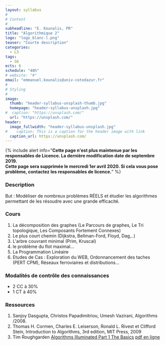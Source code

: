 ```yaml
---
layout: syllabus
#
# Content
#
subheadline: "E. Kounalis, PR"
title: "Algorithmique 2"
logo: "logo_blanc-l.png"
teaser: "Courte description"
categories:
  - L3
tags:
  - S6
ects: 6
schedule: "48h"
# website: "#"
email: "emmanuel.kounalis@univ-cotedazur.fr"
#
# Styling
#
image:
  thumb: "header-syllabus-unsplash-thumb.jpg"
  homepage: "header-syllabus-unsplash.jpg"
#  caption: "https://unsplash.com/"
  url: "https://unsplash.com/"
header:
  image_fullwidth: "header-syllabus-unsplash.jpg"
#    caption: This is a caption for the header image with link
  caption_url: https://unsplash.com/  
---
```

{% include alert info="<b>Cette page n'est plus maintenue par les responsables de Licence. La dernière modification date de septembre 2019.<br/>Cette page sera supprimée le mercredi 1er avril 2020. Si cela vous pose problème, contactez les responsables de licence.</b>" %}

###  Description ###

But : Modéliser de nombreux problèmes RÉELS et étudier les algorithmes permettant de 
les résoudre avec une  grande efficacité.

<!-- ###  Calendrier ###        
S6 -->

###  Cours ###
1. La décomposition des graphes (Le Parcours de graphes, Le Tri topologique, 
    Les Composants Fortement Connexes)
2. Le plus court chemin (Dijkstra, Bellman-Ford, Floyd, Dag,..)
3. L'arbre couvrant minimal (Prim, Kruscal)
4. le problème du flot maximal…
5. La Programmation Linéaire 
6. Etudes de Cas : Exploration du WEB, Ordonnancement des taches (PERT CPM), Réseaux ferroviaires et distributions…

 
###  Modalités de contrôle des connaissances ###

- 2 CC à 30% 
- 1 CT à 40%

###  Ressources ###
1. Sanjoy Dasgupta, Christos Papadimitriou, Umesh Vazirani, Algorithms /2008. 
2. Thomas H. Cormen, Charles E. Leiserson, Ronald L. Rivest et Clifford Stein,
Introduction to Algorithms, 3rd edition, MIT Press, 2009
3. Tim Roughgarden [Algorithms Illuminated Part 1 The Basics](https://www.amazon.com/dp/0999282905) [pdf en ligne](http://theory.stanford.edu/~tim/won1samplefinal.pdf)
